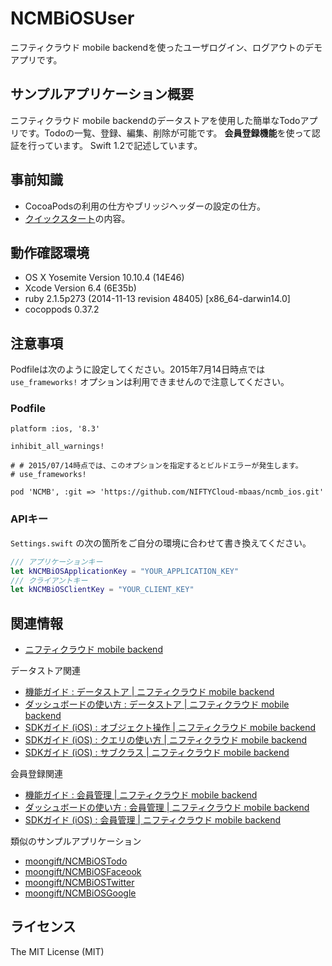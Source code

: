 # NCMBiOSUser
ニフティクラウド mobile backendを使ったユーザログイン、ログアウトのデモアプリです。

## サンプルアプリケーション概要

ニフティクラウド mobile backendのデータストアを使用した簡単なTodoアプリです。Todoの一覧、登録、編集、削除が可能です。
**会員登録機能**を使って認証を行っています。 Swift 1.2で記述しています。

## 事前知識

- CocoaPodsの利用の仕方やブリッジヘッダーの設定の仕方。
- [クイックスタート](http://mb.cloud.nifty.com/doc/quickstart_ios.html)の内容。

## 動作確認環境

- OS X Yosemite Version 10.10.4 (14E46)
- Xcode Version 6.4 (6E35b)
- ruby 2.1.5p273 (2014-11-13 revision 48405) [x86_64-darwin14.0]
- cocoppods 0.37.2


## 注意事項

Podfileは次のように設定してください。2015年7月14日時点では `use_frameworks!` オプションは利用できませんので注意してください。

### Podfile

```
platform :ios, '8.3'

inhibit_all_warnings!

# # 2015/07/14時点では、このオプションを指定するとビルドエラーが発生します。
# use_frameworks!

pod 'NCMB', :git => 'https://github.com/NIFTYCloud-mbaas/ncmb_ios.git'
```

### APIキー

`Settings.swift` の次の箇所をご自分の環境に合わせて書き換えてください。

```swift
/// アプリケーションキー
let kNCMBiOSApplicationKey = "YOUR_APPLICATION_KEY"
/// クライアントキー
let kNCMBiOSClientKey = "YOUR_CLIENT_KEY"
```

## 関連情報

- [ニフティクラウド mobile backend](http://mb.cloud.nifty.com/)

データストア関連
- [機能ガイド : データストア | ニフティクラウド mobile backend](http://mb.cloud.nifty.com/doc/current/fnguide/datastore.html)
- [ダッシュボードの使い方 : データストア | ニフティクラウド mobile backend](http://mb.cloud.nifty.com/doc/current/dashboard/datastore.html)
- [SDKガイド (iOS) : オブジェクト操作 | ニフティクラウド mobile backend](http://mb.cloud.nifty.com/doc/current/sdkguide/ios/datastore.html)
- [SDKガイド (iOS) : クエリの使い方 | ニフティクラウド mobile backend](http://mb.cloud.nifty.com/doc/current/sdkguide/ios/query.html)
- [SDKガイド (iOS) : サブクラス | ニフティクラウド mobile backend](http://mb.cloud.nifty.com/doc/current/sdkguide/ios/subclass.html)

会員登録関連
- [機能ガイド : 会員管理 | ニフティクラウド mobile backend](http://mb.cloud.nifty.com/doc/current/fnguide/user.html)
- [ダッシュボードの使い方 : 会員管理 | ニフティクラウド mobile backend](http://mb.cloud.nifty.com/doc/current/dashboard/user.html)
- [SDKガイド (iOS) : 会員管理 | ニフティクラウド mobile backend](http://mb.cloud.nifty.com/doc/current/sdkguide/ios/user.html)

類似のサンプルアプリケーション
- [moongift/NCMBiOSTodo](https://github.com/moongift/NCMBiOSTodo)
- [moongift/NCMBiOSFaceook](https://github.com/moongift/NCMBiOSFaceook  )
- [moongift/NCMBiOSTwitter](https://github.com/moongift/NCMBiOSTwitter)
- [moongift/NCMBiOSGoogle](https://github.com/moongift/NCMBiOSGoogle)

## ライセンス

The MIT License (MIT)
